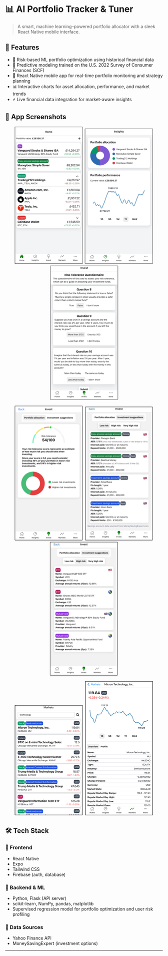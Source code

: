 # 📊 AI Portfolio Tracker & Tuner

> A smart, machine learning–powered portfolio allocator with a sleek React Native mobile interface.

## 🧠 Features
- 🧮 Risk-based ML portfolio optimization using historical financial data
- 🧠 Predictive modeling trained on the U.S. 2022 Survey of Consumer Finances (SCF)
- 📱 React Native mobile app for real-time portfolio monitoring and strategy planning
- 📊 Interactive charts for asset allocation, performance, and market trends
- ⚡ Live financial data integration for market-aware insights

## 🚀 App Screenshots

<p align="center">
  <img src="assets/screens/home.jpg" width="220" />
  <img src="assets/screens/insights.png" width="220" />
  <img src="assets/screens/questionnaire.png" width="220" />
</p>
<p align="center">
  <img src="assets/screens/invest.png" width="220" />
  <img src="assets/screens/invest2.jpg" width="220" />
  <img src="assets/screens/invest3.jpg" width="220" />
</p>
<p align="center">
  <img src="assets/screens/markets.png" width="220" />
  <img src="assets/screens/markets2.png" width="220" />
</p>

## 🛠️ Tech Stack

### 🧩 Frontend
- React Native
- Expo
- Tailwind CSS
- Firebase (auth, database)

### 🔬 Backend & ML
- Python, Flask (API server)
- scikit-learn, NumPy, pandas, matplotlib
- Supervised regression model for portfolio optimization and user risk profiling

### 📡 Data Sources
- Yahoo Finance API
- MoneySavingExpert (investment options)

---
